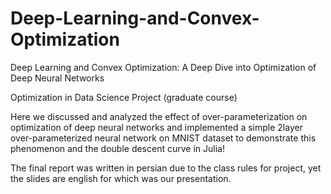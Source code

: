 # Deep-Learning-and-Convex-Optimization
Deep Learning and Convex Optimization: A Deep Dive into Optimization of Deep Neural Networks

Optimization in Data Science Project (graduate course)

Here we discussed and analyzed the effect of over-parameterization on optimization of deep neural networks and implemented a simple
2layer over-parameterized neural network on MNIST dataset to demonstrate this phenomenon and the double descent curve in Julia!

The final report was written in persian due to the class rules for project, yet the slides are english for which was our presentation.
